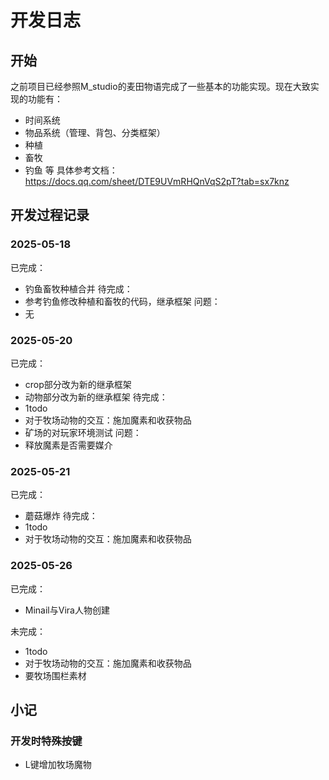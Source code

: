 # 开发日志

## 开始
之前项目已经参照M_studio的麦田物语完成了一些基本的功能实现。现在大致实现的功能有：
+ 时间系统
+ 物品系统（管理、背包、分类框架）
+ 种植
+ 畜牧
+ 钓鱼 等
具体参考文档：https://docs.qq.com/sheet/DTE9UVmRHQnVqS2pT?tab=sx7knz

## 开发过程记录
### 2025-05-18
已完成：
+ 钓鱼畜牧种植合并
待完成：
+ 参考钓鱼修改种植和畜牧的代码，继承框架
问题：
+ 无

### 2025-05-20
已完成：
+ crop部分改为新的继承框架
+ 动物部分改为新的继承框架
待完成：
+ 1todo
+ 对于牧场动物的交互：施加魔素和收获物品
+ 矿场的对玩家环境测试
问题：
+ 释放魔素是否需要媒介

### 2025-05-21 
已完成：
+ 蘑菇爆炸
待完成：
+ 1todo 
+ 对于牧场动物的交互：施加魔素和收获物品

### 2025-05-26
已完成：
+ Minail与Vira人物创建

未完成：
+ 1todo 
+ 对于牧场动物的交互：施加魔素和收获物品
+ 要牧场围栏素材

## 小记
### 开发时特殊按键
+ L键增加牧场魔物